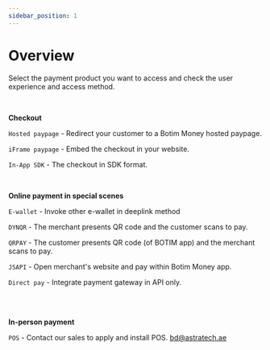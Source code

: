 ```yaml
---
sidebar_position: 1
---
```


# Overview

Select the payment product you want to access and check the user experience and access method.

<br/>

**Checkout**

`Hosted paypage` - Redirect your customer to a Botim Money hosted paypage.

`iFrame paypage` - Embed the checkout in your website.

`In-App SDK` - The checkout in SDK format.

<br/>

**Online payment in special scenes**

`E-wallet` - Invoke other e-wallet in deeplink method

`DYNQR` - The merchant presents QR code and the customer scans to pay.

`QRPAY` - The customer presents QR code (of BOTIM app) and the merchant scans to pay.

`JSAPI` - Open merchant's website and pay within Botim Money app.

`Direct pay` - Integrate payment gateway in API only.

<br/>

<!--**E-commerce plugin**

`Magento plugin`, `Opencart plugin`, `WooCommerce plugin` -->

<br/>

**In-person payment**

`POS` - Contact our sales to apply and install POS. bd@astratech.ae
